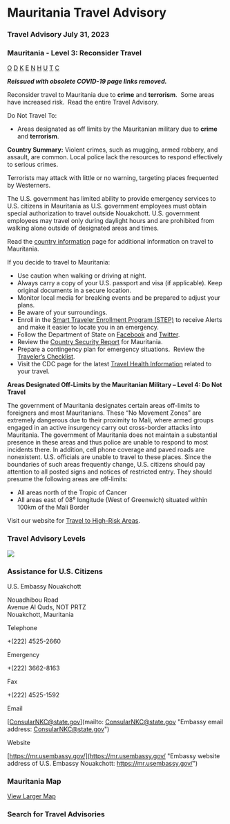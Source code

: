 # Mauritania Travel Advisory

### Travel Advisory July 31, 2023

### Mauritania - Level 3: Reconsider Travel

[O](javascript:void(0); "Tool Tip: Other")
[D](javascript:void(0); "Tool Tip: Wrongful Detention")
[K](javascript:void(0); "Tool Tip: Kidnap and Hostage")
[E](javascript:void(0); "Tool Tip: Event")
[N](javascript:void(0); "Tool Tip: Disaster")
[H](javascript:void(0); "Tool Tip: Health")
[U](javascript:void(0); "Tool Tip: Civil Unrest")
[T](javascript:void(0); "Tool Tip: Terrorism")
[C](javascript:void(0); "Tool Tip: Crimes")

***Reissued with obsolete COVID-19 page links removed.***

Reconsider travel to Mauritania due to **crime** and **terrorism**.  Some areas have increased risk.  Read the entire Travel Advisory.

Do Not Travel To:

* Areas designated as off limits by the Mauritanian military due to **crime** and **terrorism**.

**Country Summary:** Violent crimes, such as mugging, armed robbery, and assault, are common. Local police lack the resources to respond effectively to serious crimes.

Terrorists may attack with little or no warning, targeting places frequented by Westerners.

The U.S. government has limited ability to provide emergency services to U.S. citizens in Mauritania as U.S. government employees must obtain special authorization to travel outside Nouakchott. U.S. government employees may travel only during daylight hours and are prohibited from walking alone outside of designated areas and times.

Read the [country information](https://travel.state.gov/content/travel/en/international-travel/International-Travel-Country-Information-Pages/Mauritania.html) page for additional information on travel to Mauritania.

If you decide to travel to Mauritania:

* Use caution when walking or driving at night.
* Always carry a copy of your U.S. passport and visa (if applicable). Keep original documents in a secure location.
* Monitor local media for breaking events and be prepared to adjust your plans.
* Be aware of your surroundings.
* Enroll in the [Smart Traveler Enrollment Program (STEP)](https://step.state.gov/step/) to receive Alerts and make it easier to locate you in an emergency.
* Follow the Department of State on [Facebook](https://gcc02.safelinks.protection.outlook.com/?url=https%3A%2F%2Fwww.facebook.com%2Ftravelgov%2F&data=04%7C01%7CStanleyER%40state.gov%7C2dd615c16e184c18933308d9db38add5%7C66cf50745afe48d1a691a12b2121f44b%7C0%7C0%7C637781858746162820%7CUnknown%7CTWFpbGZsb3d8eyJWIjoiMC4wLjAwMDAiLCJQIjoiV2luMzIiLCJBTiI6Ik1haWwiLCJXVCI6Mn0%3D%7C3000&sdata=%2FmJd%2BRV%2FvBKinAmAalIyBzCzdTI%2F8N727qv7XfWI%2FQ4%3D&reserved=0) and [Twitter](https://gcc02.safelinks.protection.outlook.com/?url=https%3A%2F%2Ftwitter.com%2FTravelGov&data=04%7C01%7CStanleyER%40state.gov%7C2dd615c16e184c18933308d9db38add5%7C66cf50745afe48d1a691a12b2121f44b%7C0%7C0%7C637781858746162820%7CUnknown%7CTWFpbGZsb3d8eyJWIjoiMC4wLjAwMDAiLCJQIjoiV2luMzIiLCJBTiI6Ik1haWwiLCJXVCI6Mn0%3D%7C3000&sdata=e5wyTD9LhQdTitORkLgIhD4Do0HBFmMTwVYGRMcHay8%3D&reserved=0).
* Review the [Country Security Report](https://www.osac.gov/Content/Browse/Report?subContentTypes=Country%20Security%20Report) for Mauritania.
* Prepare a contingency plan for emergency situations.  Review the [Traveler’s Checklist](https://travel.state.gov/content/passports/en/go/checklist.html).
* Visit the CDC page for the latest [Travel Health Information](https://wwwnc.cdc.gov/travel/destinations/list) related to your travel.

**Areas Designated Off-Limits by the Mauritanian Military – Level 4: Do Not Travel**

The government of Mauritania designates certain areas off-limits to foreigners and most Mauritanians. These “No Movement Zones” are extremely dangerous due to their proximity to Mali, where armed groups engaged in an active insurgency carry out cross-border attacks into Mauritania. The government of Mauritania does not maintain a substantial presence in these areas and thus police are unable to respond to most incidents there. In addition, cell phone coverage and paved roads are nonexistent. U.S. officials are unable to travel to these places. Since the boundaries of such areas frequently change, U.S. citizens should pay attention to all posted signs and notices of restricted entry. They should presume the following areas are off-limits:

* All areas north of the Tropic of Cancer
* All areas east of 08⁰ longitude (West of Greenwich) situated within 100km of the Mali Border

Visit our website for [Travel to High-Risk Areas](https://travel.state.gov/content/travel/en/international-travel/before-you-go/travelers-with-special-considerations/high-risk-travelers.html).

### Travel Advisory Levels

[![](/content/dam/NEWTravelAssets/images/travel-levelv1.svg)](/content/travel/en/international-travel/before-you-go/about-our-new-products.html "Travel Advisory Levels")

### Assistance for U.S. Citizens

U.S. Embassy Nouakchott

Nouadhibou Road  
Avenue Al Quds, NOT PRTZ  
Nouakchott, Mauritania

Telephone

+(222) 4525-2660

Emergency

+(222) 3662-8163

Fax

+(222) 4525-1592

Email

[ConsularNKC@state.gov](mailto: ConsularNKC@state.gov "Embassy email address: ConsularNKC@state.gov")

Website

[https://mr.usembassy.gov/](https://mr.usembassy.gov/ "Embassy website address of U.S. Embassy Nouakchott: https://mr.usembassy.gov/")

### Mauritania Map

[View Larger Map](https://travelmaps.state.gov/TSGMap/?extent=-24.812733501,14.390811818,1.783628019,27.389337917 "Map of Mauritania")



### Search for Travel Advisories